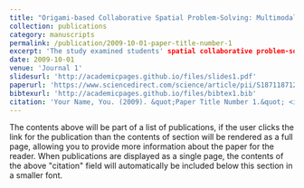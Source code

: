 ```yaml
---
title: "Origami-based Collaborative Spatial Problem-Solving: Multimodal Observational Study"
collection: publications
category: manuscripts
permalink: /publication/2009-10-01-paper-title-number-1
excerpt: 'The study examined students' spatial collaborative problem-solving behaviors when engaging in a design task dependent on spatial reasoning by applying Epistemic Network Analysis and sequential pattern mining.'
date: 2009-10-01
venue: 'Journal 1'
slidesurl: 'http://academicpages.github.io/files/slides1.pdf'
paperurl: 'https://www.sciencedirect.com/science/article/pii/S1871187125001695'
bibtexurl: 'http://academicpages.github.io/files/bibtex1.bib'
citation: 'Your Name, You. (2009). &quot;Paper Title Number 1.&quot; <i>Journal 1</i>. 1(1).'
---
```

The contents above will be part of a list of publications, if the user clicks the link for the publication than the contents of section will be rendered as a full page, allowing you to provide more information about the paper for the reader. When publications are displayed as a single page, the contents of the above "citation" field will automatically be included below this section in a smaller font.
